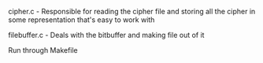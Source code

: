 cipher.c - Responsible for reading the cipher file and storing all 
the cipher in some representation that's easy to work with


filebuffer.c - Deals with the bitbuffer and making file out of it


Run through Makefile
